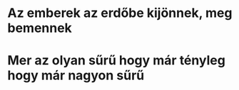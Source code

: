 # Az emberek az erdőbe kijönnek, meg bemennek
# Mer az olyan sűrű hogy már tényleg hogy már nagyon sűrű
